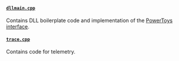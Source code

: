 #### [`dllmain.cpp`](./dllmain.cpp)
Contains DLL boilerplate code and implementation of the [PowerToys interface](/src/modules/interface/).

#### [`trace.cpp`](./trace.cpp)
Contains code for telemetry.
